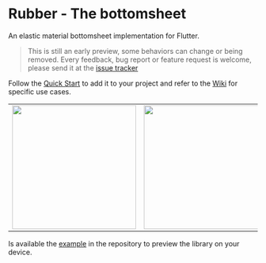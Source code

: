 # Rubber - The bottomsheet

An elastic material bottomsheet implementation for Flutter. 
>This is still an early preview, some behaviors can change or being removed. Every feedback, bug report or feature request is welcome, please send it at the [issue tracker](https://github.com/mcrovero/rubber/issues)

Follow the [Quick Start](https://github.com/mcrovero/rubber/wiki/Quick-start) to add it to your project and refer to the [Wiki](https://github.com/mcrovero/rubber/wiki) for specific use cases.

<table>
  <tr>
    <td><img src="https://github.com/mcrovero/rubber/raw/master/assets/demo1.gif" width="250"></td>
    <td><img src="https://github.com/mcrovero/rubber/raw/master/assets/demo2.gif" width="250"></td>
  </tr>
</table>

Is available the [example](https://github.com/mcrovero/rubber/tree/master/example) in the repository to preview the library on your device.
